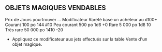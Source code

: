 ## OBJETS MAGIQUES VENDABLES


Prix de Jours pourtrouver … Modificateur
Rareté base un acheteur au d100*
Courant 100 po 144 #10
Peu courant 500 po 1d6 +0
Rare 5 000 po 1d8 10
Très rare 50 000 po 1410 -20

* Appliquez ce modificateur aux jets effectués sur la table
Vente d'un objet magique.
